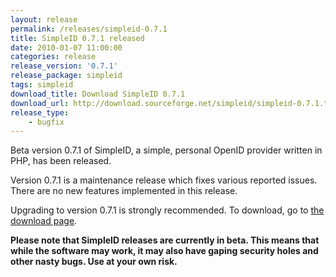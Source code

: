 ```yaml
---
layout: release
permalink: /releases/simpleid-0.7.1
title: SimpleID 0.7.1 released
date: 2010-01-07 11:00:00
categories: release
release_version: '0.7.1'
release_package: simpleid
tags: simpleid
download_title: Download SimpleID 0.7.1
download_url: http://download.sourceforge.net/simpleid/simpleid-0.7.1.tar.gz
release_type: 
    - bugfix
---
```


Beta version 0.7.1 of SimpleID, a simple, personal OpenID provider written in PHP, has been released.

Version 0.7.1 is a maintenance release which fixes various reported issues. There are no new features implemented in this release.

Upgrading to version 0.7.1 is strongly recommended.  To download, go to [the download page](/download).

**Please note that SimpleID releases are currently in beta. This means that while the software may work, it may also have gaping security holes and other nasty bugs. Use at your own risk.**